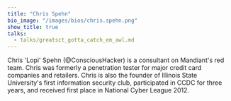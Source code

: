 ```yaml
---
title: "Chris Spehn"
bio_image: "/images/bios/chris.spehn.png"
show_title: true
talks:
  - talks/greatsct_gotta_catch_em_awl.md
---
```

Chris 'Lopi' Spehn (@ConsciousHacker) is a consultant on Mandiant's red team. Chris was formerly a penetration tester for major credit card companies and retailers. Chris is also the founder of Illinois State University's first information security club, participated in CCDC for three years, and received first place in National Cyber League 2012.
